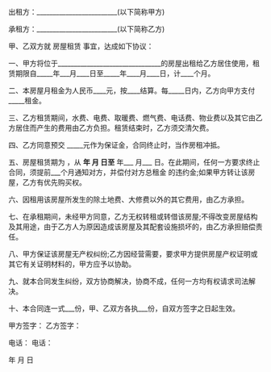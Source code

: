 
 


出租方：_________________________(以下简称甲方)


承租方：_________________________(以下简称乙方)


甲、乙双方就
房屋租赁
事宜，达成如下协议：


一、甲方将位于________________________________的房屋出租给乙方居住使用，租赁期限自_____年___月____日至_____年____月____日，计____个月。


二、本房屋月租金为人民币____元，按____结算。每_____日内，乙方向甲方支付_____租金。


三、乙方租赁期间，水费、电费、取暖费、燃气费、电话费、物业费以及其它由乙方居住而产生的费用由乙方负担。租赁结束时，乙方须交清欠费。


四、乙方同意预交 _____元作为保证金，合同终止时，当作房租冲抵。


五、房屋租赁期为 ，从 ____年 ____月____ 日至____ 年___ 月___ 日。在此期间，任何一方要求终止合同，须提前___个月通知对方，并偿付对方总租金 的违约金;如果甲方转让该房屋，乙方有优先购买权。


六、因租用该房屋所发生的除土地费、大修费以外的其它费用，由乙方承担。


七、在承租期间，未经甲方同意，乙方无权转租或转借该房屋;不得改变房屋结构及其用途，由于乙方人为原因造成该房屋及其配套设施损坏的，由乙方承担赔偿责任。


八、甲方保证该房屋无产权纠纷;乙方因经营需要，要求甲方提供房屋产权证明或其它有关证明材料的，甲方应予以协助。


九、就本合同发生纠纷，双方协商解决，协商不成，任何一方均有权请求司法解决。


十、本合同连一式___份，甲、乙双方各执___份，自双方签字之日起生效。


甲方签字：       乙方签字：


电话：             电话：


年 月 日
 


 

 
 
 
 
 
  


  
 

  


  


  
 
 
 
 

